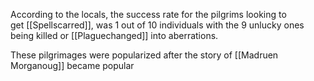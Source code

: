 According to the locals, the success rate for the pilgrims looking to get [[Spellscarred]], was 1 out of 10 individuals with the 9 unlucky ones being killed or [[Plaguechanged]] into aberrations.

These pilgrimages were popularized after the story of  [[Madruen Morganoug]] became popular